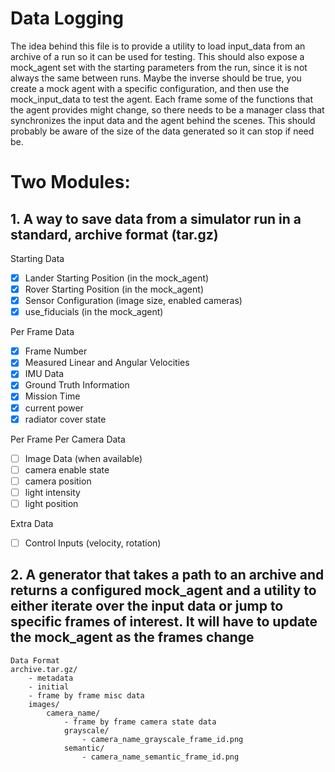 # Data Logging

The idea behind this file is to provide a utility to load input_data from an archive of a run so it can be used for testing.
This should also expose a mock_agent set with the starting parameters from the run, since it is not always the same between runs.
Maybe the inverse should be true, you create a mock agent with a specific configuration, and then use the mock_input_data to test the agent.
Each frame some of the functions that the agent provides might change, so there needs to be a manager class that synchronizes the input data and the agent behind the scenes.
This should probably be aware of the size of the data generated so it can stop if need be.

# Two Modules:
## 1. A way to save data from a simulator run in a standard, archive format (tar.gz)

Starting Data
- [X] Lander Starting Position (in the mock_agent)
- [X] Rover Starting Position (in the mock_agent)
- [X] Sensor Configuration (image size, enabled cameras)
- [X] use_fiducials (in the mock_agent)

Per Frame Data
- [X] Frame Number
- [X] Measured Linear and Angular Velocities
- [X] IMU Data
- [X] Ground Truth Information
- [X] Mission Time
- [X] current power
- [X] radiator cover state
 
Per Frame Per Camera Data
- [ ] Image Data (when available)
- [ ] camera enable state
- [ ] camera position
- [ ] light intensity
- [ ] light position

Extra Data
- [ ] Control Inputs (velocity, rotation)

## 2. A generator that takes a path to an archive and returns a configured mock_agent and a utility to either iterate over the input data or jump to specific frames of interest. It will have to update the mock_agent as the frames change

```
Data Format
archive.tar.gz/
    - metadata
    - initial
    - frame by frame misc data
    images/
        camera_name/
            - frame by frame camera state data
            grayscale/
                - camera_name_grayscale_frame_id.png
            semantic/
                - camera_name_semantic_frame_id.png
```

